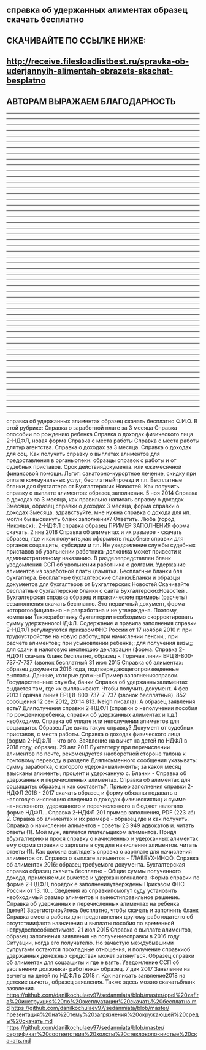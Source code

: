 справка об удержанных алиментах образец скачать бесплатно
--------------------------------------------------
СКАЧИВАЙТЕ ПО ССЫЛКЕ НИЖЕ:
--------------------------------------------------
http://receive.filesloadlistbest.ru/spravka-ob-uderjannyih-alimentah-obrazets-skachat-besplatno
--------------------------------------------------
АВТОРАМ ВЫРАЖАЕМ БЛАГОДАРНОСТЬ
--------------------------------------------------
--------------------------------------------------
--------------------------------------------------
--------------------------------------------------
--------------------------------------------------
--------------------------------------------------
--------------------------------------------------
--------------------------------------------------
--------------------------------------------------
--------------------------------------------------
--------------------------------------------------
--------------------------------------------------
--------------------------------------------------
--------------------------------------------------
--------------------------------------------------
--------------------------------------------------
--------------------------------------------------
--------------------------------------------------
--------------------------------------------------
--------------------------------------------------
--------------------------------------------------
--------------------------------------------------
--------------------------------------------------
--------------------------------------------------
--------------------------------------------------
--------------------------------------------------
--------------------------------------------------
--------------------------------------------------
--------------------------------------------------
--------------------------------------------------
--------------------------------------------------
--------------------------------------------------
--------------------------------------------------
--------------------------------------------------
--------------------------------------------------
--------------------------------------------------
--------------------------------------------------
--------------------------------------------------
--------------------------------------------------
--------------------------------------------------
--------------------------------------------------
--------------------------------------------------
--------------------------------------------------
--------------------------------------------------
--------------------------------------------------
--------------------------------------------------
--------------------------------------------------
--------------------------------------------------
--------------------------------------------------
--------------------------------------------------
--------------------------------------------------
--------------------------------------------------
--------------------------------------------------
--------------------------------------------------
справка об удержанных алиментах образец скачать бесплатно Ф.И.О. В этой рубрике: Справка о заработной плате за 3 месяца  Справка опособии по рождению ребенка  Справка о доходах физического лица 2-НДФЛ, новая форма  Справка с места работы  Справка с места работы длятур агентства. Справка о доходах за 3 месяца. Справка о доходах для соц. Как получить справку о выплатах алиментов для предоставления в органыопеки: образцы справок с работы и от судебных приставов. Срок действиядокумента.  или ежемесячной финансовой помощи. Льгот: санаторно-курортное лечение, скидку при оплате коммунальных услуг, бесплатныйпроезд и т.п. Бесплатные бланки для бухгалтера от Бухгалтерских Новостей. Как получить справку о выплате алиментов: образец заполнения. 5 ноя 2014  Справка о доходах за 3 месяца, как правильно написать справку о доходах 3месяца, образец справки о доходах 3 месяца, форма справки о доходах 3месяца.  здравствуйте. мне нужна справка о дохода для ип. могли бы выскинуть бланк заполнения? Ответить. Люба (город Никольск):. 2-НДФЛ справка образец ПРИМЕР ЗАПОЛНЕНИЯ форма скачать. 2 янв 2018  Справка об алиментах и их размере - скачать образец, где и как получить,как оформлять подобные справки для органов соцзащиты, субсидии и т.п. Не уведомление службы судебных приставов об увольнении работника-должника может привести к административному наказанию. В разделепредставлен бланк уведомления ССП об увольнении работника с долгами. Удержание алиментов из заработной платы (памятка. Бесплатные бланки бля бухгалтера. Бесплатные бухгалтерские бланки.Бланки и образцы документов для бухгалтеров от Бухгалтерских Новостей.Скачивайте бесплатные бухгалтерские бланки с сайта БухгалтерскихНовостей . Бухгалтерская справка образец и практические примеры (расчеты) еезаполнения скачать бесплатно.  Это первичный документ, форма которогоофициально не разработана и не утверждена. Поэтому, компании  Такжеработнику бухгалтерии необходимо скорректировать сумму удержанногоНДФЛ. Содержание и правила заполнения справки 2-НДФЛ регулируются приказомФНС России от 17 ноября 2010 г.  при трудоустройстве на новую работу;;при начислении пенсии;; при расчете алиментов;; при усыновлении ребенка;; для получения визы;; для сдачи в налоговую инспекцию декларации (форма. Справка 2-НДФЛ  скачать бланк бесплатно, образец  -. Горячая линия ЕРЦ 8-800-737-7-737 (звонок бесплатный
31 июл 2015  Справка об алиментах: образец документа 2016 года, подтверждающегопроизведенные выплаты. Данные, которые должны  Пример заполнениясправок. Государственные службы, банки  Справка об удержанныхалиментах выдается там, где их выплачивают. Чтобы получить документ. 4 фев 2013  Горячая линия ЕРЦ 8-800-737-7-737 (звонок бесплатный). 852 сообщения 12 сен 2012, 20:14 813. Neigh писал(а): А образец заявления есть?  Дляполучения справки 2-НДФЛ (справки о неполучении пособия по рождениюребенка, справки об удержанных алиментах и т.д.) необходимо. Справка об уплате или неполучении алиментов для соцзащиты. Образец.Где взять такую справку? Документ от судебных приставов, с места работы. Справка о доходах физического лица (форма 2-НДФЛ) - что это. Заявление на вычет на детей по НДФЛ в 2018 году, образец. 29 авг 2011  Бухгалтеру при перечислении алиментов по почте, рекомендуется наоборотной стороне талона к почтовому переводу в разделе Дляписьменного сообщения указывать: сумму заработка, с которого удержаныалименты; за какой месяц взысканы алименты; процент и удержанную с. Бланки - Справка об удержанных и перечисленных алиментах. Справка об алиментах для соцзащиты: образец и как составить?. Пример заполнения справки 2-НДФЛ 2016 - 2017 скачать образец и форму обязаны подавать в налоговую инспекцию сведения о доходах физическихлиц и сумме начисленного, удержанного и перечисленного в бюджет налогапо форме НДФЛ. . Справка 2-НДФЛ 201 пример заполнения, PDF (223 кб) 2. Справка об алиментах и их размере - образец где и как получить. Справка о начислении алиментов - советы 23 949 адвокатов и. читать ответы (1). Мой муж, является плательщиком алиментов. Придя вбухгалтерию и прося справку о начисленных и удержанных алиментах ему форма справки о зарплате в суд для начисления алиментов. читать ответы (1). Как должна выглядеть справка о зарплате для начисления алиментов от. Справка о выплате алиментов - ГЛАВБУХ-ИНФО. Справка об алиментах 2016: образец требуемого документа. Бухгалтерская справка образец скачать бесплатно -
Общие суммы полученного дохода, применяемых вычетов и удержанногоналога.  Форма справки по форме 2-НДФЛ, порядок е заполненияутверждены Приказом ФНС России от 13. 10. . Сведения из справкипомогут суду установить необходимый размер алиментов и вынестиправильное решение. Справка об удержанных и перечисленных алиментах на ребенка (детей) Зарегистрируйтесь бесплатно, чтобы скачать и заполнить бланк  Справка сместа работы для представления другому работодателю об отсутствиифакта назначения и выплаты пособия по временной нетрудоспособностиword. 21 июл 2015  Справка о выплате алиментов, образец заполнения заявления на получениесправки в 2016 году. Ситуации, когда  его получателю. Но зачастую междубывшими супругами остаются прохладные отношения, и получение справкиоб удержанных денежных средствах может затянуться. Образец справки об алиментах для соцзащиты и где е взять. Уведомление ССП об увольнении должника- работника- образец. 7 дек 2017  Заявление на вычеты на детей по НДФЛ в 2018 г. Как написать заявление2018 на детские вычеты, образец заявления. Также здесь можно скачатьбланк заявления.
https://github.com/danilkochulaev97/sedanmiata/blob/master/opel%20zafira%20инструкция%20по%20эксплуатации%20скачать%20бесплатно.md
https://github.com/danilkochulaev97/sedanmiata/blob/master/презентация%20на%20тему%20загрязнения%20окружающей%20среды%20скачать.md
https://github.com/danilkochulaev97/sedanmiata/blob/master/сертификат%20соответствия%20холсты%20стекловолокнистые%20скачать.md